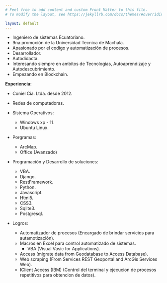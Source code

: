 ```yaml
---
# Feel free to add content and custom Front Matter to this file.
# To modify the layout, see https://jekyllrb.com/docs/themes/#overriding-theme-defaults

layout: default
---
```

* Ingeniero de sistemas Ecuatoriano.
* 9na promoción de la Universidad Tecnica de Machala.
* Apasionado por el codigo y automatización de procesos.
* Desarrollador.
* Autodidacta.
* Interesando siempre en ambitos de Tecnologias, Autoaprendizaje y Autodescubrimiento.
* Empezando en Blockchain.

**Experiencia:**

 * Coniel Cia. Ltda. desde 2012.
 
 - Redes de computadoras.
 
 - Sistema Operativos:
   - Windows xp - 11.
   - Ubuntu Linux.

 - Porgramas:
   - ArcMap.
   - Office (Avanzado)

 - Programación y Desarrollo de soluciones:
   - VBA.
   - Django.
   - RestFramework.
   - Python.
   - Javascript.
   - Html5.
   - CSS3.
   - Sqlite3.
   - Postgresql.

 - Logros:
   - Automatizador de procesos (Encargado de brindar servicios para autamotización).
   - Macros en Excel para control automatizado de sistemas.
     - VBA (Visual Vasic for Applications).
   - Access (migrate data from Geodatabase to Access Database).
   - Web scraping (From Services REST Geoportal and ArcGis Services Web).
   - IClient Access (IBM) (Control del terminal y ejecucion de procesos repetitivos para obtencion de datos).

   